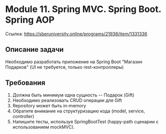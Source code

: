 # Module 11. Spring MVC. Spring Boot. Spring AOP
Ссылка: https://sberuniversity.online/programs/21938/item/1331336

## Описание задачи
Необходимо разработать приложение на Spring Boot "Магазин Подарков" (UI не требуется, только rest-контроллеры)

## Требования
1. Должна быть минимум одна сущность -- Подарок (Gift)
2. Необходимо реализовать CRUD операции для Gift
3. Repository может быть in-memory
4. Обратите внимание на структуризацию кода (model, service, controller)
5. Напишите тесты, используя SpringBootTest (happy-path сценарии с использованием mockMVC).